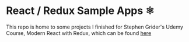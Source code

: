 # React / Redux Sample Apps ⚛︎

This repo is home to some projects I finished for Stephen Grider's Udemy Course, Modern React with Redux, which can be found [here](https://www.udemy.com/react-redux/)
